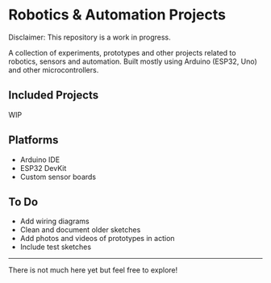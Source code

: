 # Robotics & Automation Projects

Disclaimer: This repository is a work in progress.

A collection of experiments, prototypes and other projects related to robotics, sensors and automation. Built mostly using Arduino (ESP32, Uno) and other microcontrollers.

## Included Projects

WIP

## Platforms

- Arduino IDE
- ESP32 DevKit
- Custom sensor boards

## To Do

- Add wiring diagrams
- Clean and document older sketches
- Add photos and videos of prototypes in action
- Include test sketches

---

There is not much here yet but feel free to explore!
